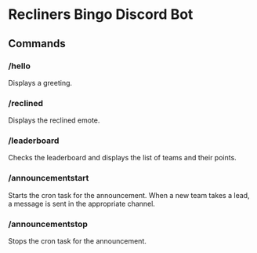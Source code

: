 # Recliners Bingo Discord Bot

## Commands

### /hello

Displays a greeting.

### /reclined

Displays the reclined emote.

### /leaderboard

Checks the leaderboard and displays the list of teams and their points.

### /announcementstart

Starts the cron task for the announcement. When a new team takes a lead, a message is sent in the appropriate channel.

### /announcementstop

Stops the cron task for the announcement.
